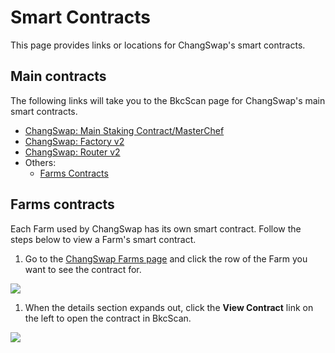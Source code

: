 # Smart Contracts

This page provides links or locations for ChangSwap's smart contracts.

## Main contracts

The following links will take you to the BkcScan page for ChangSwap's main smart contracts.

* [ChangSwap: Main Staking Contract/MasterChef](https://bkcscan.com/address/0x73feaa1ee314f8c655e354234017be2193c9e24e)
* [ChangSwap: Factory v2](https://bkcscan.com/address/0xca143ce32fe78f1f7019d7d551a6402fc5350c73)
* [ChangSwap: Router v2](https://bkcscan.com/address/0x10ed43c718714eb63d5aa57b78b54704e256024e)
* Others:
  * [Farms Contracts](./#farms-contracts)

## Farms contracts

Each Farm used by ChangSwap has its own smart contract. Follow the steps below to view a Farm's smart contract.

1. Go to the [ChangSwap Farms page](https://changswap.com/farms) and click the row of the Farm you want to see the contract for.

![](<../../.gitbook/assets/image (126).png>)

1. When the details section expands out, click the **View Contract** link on the left to open the contract in BkcScan.

![](<../../.gitbook/assets/image (127).png>)
